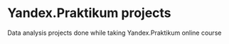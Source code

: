 # Yandex.Praktikum projects
 Data analysis projects done while taking Yandex.Praktikum online course
